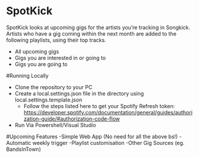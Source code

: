 # SpotKick
SpotKick looks at upcoming gigs for the artists you’re tracking in Songkick. Artists who have a gig coming within the next month are added to the following playlists, using their top tracks. 
- All upcoming gigs
- Gigs you are interested in or going to
- Gigs you are going to

#Running Locally
- Clone the repository to your PC
- Create a local.settings.json file in the directory using local.settings.template.json
  - Follow the steps listed here to get your Spotify Refresh token: https://developer.spotify.com/documentation/general/guides/authorization-guide/#authorization-code-flow
- Run Via Powershell/Visual Studio
  
#Upcoming Features
  -Simple Web App (No need for all the above bs!)
  -Automatic weekly trigger
  -Playlist customisation
  -Other Gig Sources (eg. BandsInTown)
